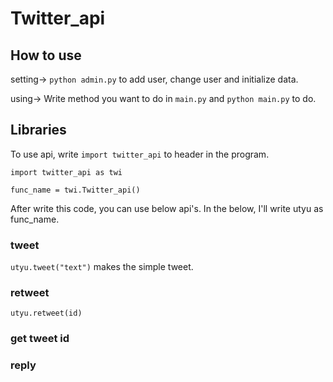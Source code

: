# Twitter_api

## How to use
setting-> `python admin.py` to add user, change user and initialize data.

using-> Write method you want to do in `main.py` and 
   `python main.py` to do.

## Libraries
To use api, write `import twitter_api` to header in the program. 

```
import twitter_api as twi

func_name = twi.Twitter_api()
```

After write this code, you can use below api's.
In the below, I'll write utyu as func_name.

### tweet
`utyu.tweet("text")`
makes the simple tweet.

### retweet
`utyu.retweet(id)`

### get tweet id

### reply
